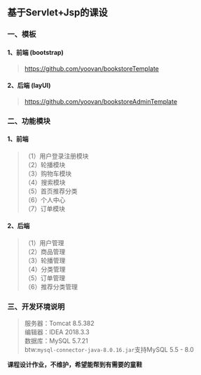 ## 基于Servlet+Jsp的课设

### 一、模板

#### 1、前端 (bootstrap)
> https://github.com/yoovan/bookstoreTemplate

#### 2、后端 (layUI)

> https://github.com/yoovan/bookstoreAdminTemplate

### 二、功能模块
#### 1、前端

> （1）用户登录注册模块 <br> （2）轮播模块 <br>
> （3）购物车模块 <br> （4）搜索模块 <br>
> （5）首页推荐分类 <br> （6）个人中心 <br>
> （7）订单模块

#### 2、后端

> （1）用户管理 <br> （2）商品管理 <br>
> （3）轮播管理 <br> （4）分类管理 <br>
> （5）订单管理 <br> （6）推荐分类管理 <br>

### 三、开发环境说明
> 服务器：Tomcat 8.5.382 <br>
> 编辑器：IDEA 2018.3.3 <br>
> 数据库：MySQL 5.7.21 <br>
> btw:`mysql-connector-java-8.0.16.jar`支持MySQL 5.5 - 8.0


**课程设计作业，不维护，希望能帮到有需要的童鞋** <br>